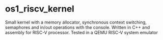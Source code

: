 # os1_riscv_kernel
Small kernel with a memory allocator, synchronous context switching, semaphores and in/out operations with the console. Written in C++ and assembly for RISC-V processor. Tested in a QEMU RISC-V system emulator
